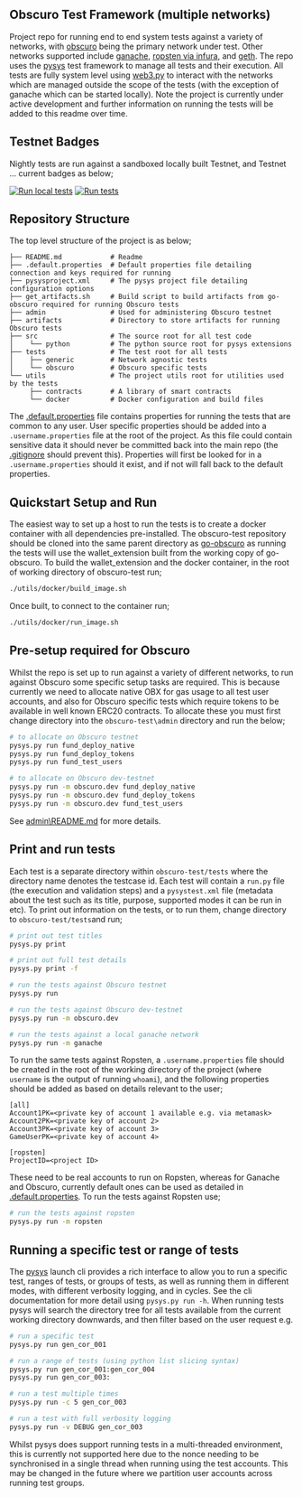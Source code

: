 Obscuro Test Framework (multiple networks)
------------------------------------------
Project repo for running end to end system tests against a variety of networks, with [obscuro](https://obscu.ro/) being 
the primary network under test. Other networks supported include [ganache](https://trufflesuite.com/ganache/), 
[ropsten via infura](https://infura.io/), and [geth](https://geth.ethereum.org/docs/getting-started). The repo uses the 
[pysys](https://pysys-test.github.io/pysys-test/) test framework to manage all tests and their execution. All tests are 
fully system level using [web3.py](https://web3py.readthedocs.io/en/stable/) to interact with the networks which are 
managed outside the scope of the tests (with the exception of ganache which can be started locally). Note the project is 
currently under active development and further information on running the tests will be added to this readme over time. 


Testnet Badges
--------------
Nightly tests are run against a sandboxed locally built Testnet, and Testnet ... current badges as below;

[![Run local tests](https://github.com/obscuronet/obscuro-test/actions/workflows/local_tests.yml/badge.svg)](https://github.com/obscuronet/obscuro-test/actions/workflows/local_tests.yml)
[![Run tests](https://github.com/obscuronet/obscuro-test/actions/workflows/testnet_tests.yml/badge.svg)](https://github.com/obscuronet/obscuro-test/actions/workflows/testnet_tests.yml)


Repository Structure
--------------------
The top level structure of the project is as below;

```
├── README.md            # Readme 
├── .default.properties  # Default properties file detailing connection and keys required for running 
├── pysysproject.xml     # The pysys project file detailing configuration options
├── get_artifacts.sh     # Build script to build artifacts from go-obscuro required for running Obscuro tests
├── admin                # Used for administering Obscuro testnet 
├── artifacts            # Directory to store artifacts for running Obscuro tests
├── src                  # The source root for all test code
│    └── python          # The python source root for pysys extensions
├── tests                # The test root for all tests 
│    ├── generic         # Network agnostic tests 
│    └── obscuro         # Obscuro specific tests 
└── utils                # The project utils root for utilities used by the tests
     ├── contracts       # A library of smart contracts 
     └── docker          # Docker configuration and build files 
```

The [.default.properties](./.default.properties) file contains properties for running the tests that are common to any 
user. User specific properties should be added into a `.username.properties` file at the root of the project. As this 
file could contain sensitive data it should never be committed back into the main repo (the [.gitignore](./.gitignore) 
should prevent this). Properties will first be looked for in a `.username.properties` should it exist, and if not will 
fall back to the default properties. 


Quickstart Setup and Run
------------------------
The easiest way to set up a host to run the tests is to create a docker container with all dependencies pre-installed. 
The obscuro-test repository should be cloned into the same parent directory as 
[go-obscuro](https://github.com/obscuronet/go-obscuro) as running the tests will use the wallet_extension built from the 
working copy of go-obscuro. To build the wallet_extension and the docker container, in the root of working directory of
obscuro-test run;

```bash
./utils/docker/build_image.sh
```

Once built, to connect to the container run;

```bash
./utils/docker/run_image.sh
```

Pre-setup required for Obscuro
------------------------------
Whilst the repo is set up to run against a variety of different networks, to run against Obscuro some specific setup 
tasks are required. This is because currently we need to allocate native OBX for gas usage to all test user accounts, and 
also for Obscuro specific tests which require tokens to be available in well known ERC20 contracts. To allocate these
you must first change directory into the `obscuro-test\admin` directory and run the below;

```bash
# to allocate on Obscuro testnet
pysys.py run fund_deploy_native
pysys.py run fund_deploy_tokens
pysys.py run fund_test_users

# to allocate on Obscuro dev-testnet
pysys.py run -m obscuro.dev fund_deploy_native
pysys.py run -m obscuro.dev fund_deploy_tokens
pysys.py run -m obscuro.dev fund_test_users
```

See [admin\README.md](admin\README.md]) for more details. 

Print and run tests
--------------------
Each test is a separate directory within `obscuro-test/tests` where the directory name denotes the testcase id. Each 
test will contain a `run.py` file (the execution and validation steps) and a `pysystest.xml` file (metadata about the 
test such as its title, purpose, supported modes it can be run in etc). To print out information on the tests, or to run 
them, change directory to `obscuro-test/tests`and run;

```bash
# print out test titles
pysys.py print 

# print out full test details
pysys.py print -f

# run the tests against Obscuro testnet
pysys.py run 

# run the tests against Obscuro dev-testnet
pysys.py run -m obscuro.dev 

# run the tests against a local ganache network 
pysys.py run -m ganache
```

To run the same tests against Ropsten, a `.username.properties` file should be created in the root of the working 
directory of the project (where `username` is the output of running `whoami`), and the following properties should be added 
as based on details relevant to the user; 

```
[all]
Account1PK=<private key of account 1 available e.g. via metamask>
Account2PK=<private key of account 2>
Account3PK=<private key of account 3>
GameUserPK=<private key of account 4>

[ropsten]
ProjectID=<project ID>
```

These need to be real accounts to run on Ropsten, whereas for Ganache and Obscuro, currently default ones can be used 
as detailed in [.default.properties](./.default.properties). To run the tests against Ropsten use;

```bash
# run the tests against ropsten
pysys.py run -m ropsten
```

Running a specific test or range of tests
-----------------------------------------
The [pysys](https://pysys-test.github.io/pysys-test/) launch cli provides a rich interface to allow you to run a 
specific test, ranges of tests, or groups of tests, as well as running them in different modes, with different 
verbosity logging, and in cycles. See the cli documentation for more detail using `pysys.py run -h`. When running tests 
pysys will search the directory tree for all tests available from the current working directory downwards, and then 
filter based on the user request e.g. 


```bash
# run a specific test
pysys.py run gen_cor_001

# run a range of tests (using python list slicing syntax)
pysys.py run gen_cor_001:gen_cor_004
pysys.py run gen_cor_003:

# run a test multiple times
pysys.py run -c 5 gen_cor_003

# run a test with full verbosity logging
pysys.py run -v DEBUG gen_cor_003
```

Whilst pysys does support running tests in a multi-threaded environment, this is currently not supported here due to the 
nonce needing to be synchronised in a single thread when running using the test accounts. This may be changed in the 
future where we partition user accounts across running test groups. 




